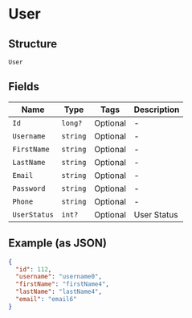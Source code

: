 
# User

## Structure

`User`

## Fields

| Name | Type | Tags | Description |
|  --- | --- | --- | --- |
| `Id` | `long?` | Optional | - |
| `Username` | `string` | Optional | - |
| `FirstName` | `string` | Optional | - |
| `LastName` | `string` | Optional | - |
| `Email` | `string` | Optional | - |
| `Password` | `string` | Optional | - |
| `Phone` | `string` | Optional | - |
| `UserStatus` | `int?` | Optional | User Status |

## Example (as JSON)

```json
{
  "id": 112,
  "username": "username0",
  "firstName": "firstName4",
  "lastName": "lastName4",
  "email": "email6"
}
```

